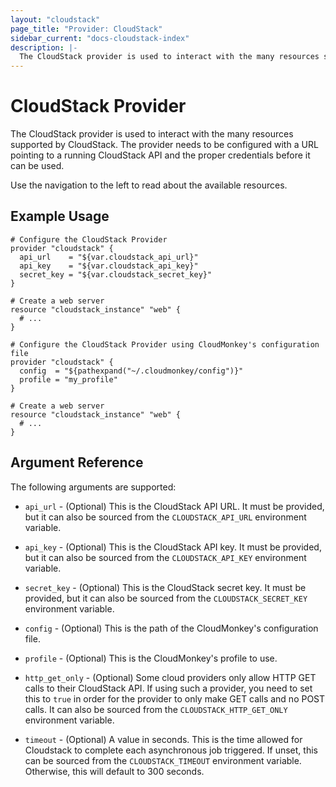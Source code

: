 ```yaml
---
layout: "cloudstack"
page_title: "Provider: CloudStack"
sidebar_current: "docs-cloudstack-index"
description: |-
  The CloudStack provider is used to interact with the many resources supported by CloudStack. The provider needs to be configured with a URL pointing to a running CloudStack API and the proper credentials before it can be used.
---
```


# CloudStack Provider

The CloudStack provider is used to interact with the many resources
supported by CloudStack. The provider needs to be configured with a
URL pointing to a running CloudStack API and the proper credentials
before it can be used.

Use the navigation to the left to read about the available resources.

## Example Usage

```hcl
# Configure the CloudStack Provider
provider "cloudstack" {
  api_url    = "${var.cloudstack_api_url}"
  api_key    = "${var.cloudstack_api_key}"
  secret_key = "${var.cloudstack_secret_key}"
}

# Create a web server
resource "cloudstack_instance" "web" {
  # ...
}
```

```hcl
# Configure the CloudStack Provider using CloudMonkey's configuration file
provider "cloudstack" {
  config  = "${pathexpand("~/.cloudmonkey/config")}"
  profile = "my_profile"
}

# Create a web server
resource "cloudstack_instance" "web" {
  # ...
}
```

## Argument Reference

The following arguments are supported:

* `api_url` - (Optional) This is the CloudStack API URL. It must be provided, but
  it can also be sourced from the `CLOUDSTACK_API_URL` environment variable.

* `api_key` - (Optional) This is the CloudStack API key. It must be provided, but
  it can also be sourced from the `CLOUDSTACK_API_KEY` environment variable.

* `secret_key` - (Optional) This is the CloudStack secret key. It must be provided,
  but it can also be sourced from the `CLOUDSTACK_SECRET_KEY` environment variable.

* `config` - (Optional) This is the path of the CloudMonkey's configuration file.

* `profile` - (Optional) This is the CloudMonkey's profile to use.

* `http_get_only` - (Optional) Some cloud providers only allow HTTP GET calls to
  their CloudStack API. If using such a provider, you need to set this to `true`
  in order for the provider to only make GET calls and no POST calls. It can also
  be sourced from the `CLOUDSTACK_HTTP_GET_ONLY` environment variable.

* `timeout` - (Optional) A value in seconds. This is the time allowed for Cloudstack
  to complete each asynchronous job triggered. If unset, this can be sourced from the
  `CLOUDSTACK_TIMEOUT` environment variable. Otherwise, this will default to 300
  seconds.
